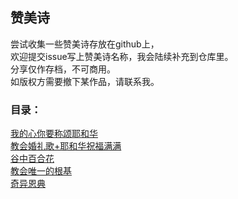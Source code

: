 ## 赞美诗
尝试收集一些赞美诗存放在github上，<br>
欢迎提交issue写上赞美诗名称，我会陆续补充到仓库里。 <br>
分享仅作存档，不可商用。<br>
如版权方需要撤下某作品，请联系我。


### 目录：  

[我的心你要称颂耶和华](https://github.com/Till2ThatDay/zanmeishi/blob/main/%E4%B8%AD%E6%96%87%E8%B5%9E%E7%BE%8E%E8%AF%97/%E6%88%91%E7%9A%84%E5%BF%83%E4%BD%A0%E8%A6%81%E7%A7%B0%E9%A2%82%E8%80%B6%E5%92%8C%E5%8D%8E.mp3)  <br>
[教会婚礼歌+耶和华祝福满满](https://github.com/Till2ThatDay/zanmeishi/blob/main/%E4%B8%AD%E6%96%87%E8%B5%9E%E7%BE%8E%E8%AF%97/%E6%95%99%E4%BC%9A%E5%A9%9A%E7%A4%BC%E6%AD%8C%2B%E8%80%B6%E5%92%8C%E5%8D%8E%E7%A5%9D%E7%A6%8F%E6%BB%A1%E6%BB%A1.mp3) <br>
[谷中百合花](https://github.com/Till2ThatDay/zanmeishi/blob/main/%E4%B8%AD%E6%96%87%E8%B5%9E%E7%BE%8E%E8%AF%97/%E8%B0%B7%E4%B8%AD%E7%99%BE%E5%90%88%E8%8A%B1-%E5%88%86%E4%BA%AB%E5%9C%A3%E4%B9%90%E5%9B%A2%E6%BC%94%E5%94%B1.mp3) <br>
[教会唯一的根基](https://github.com/Till2ThatDay/zanmeishi/blob/main/%E4%B8%AD%E6%96%87%E8%B5%9E%E7%BE%8E%E8%AF%97/%E6%95%99%E4%BC%9A%E5%94%AF%E4%B8%80%E7%9A%84%E6%A0%B9%E5%9F%BA-%E6%96%B0%E5%BF%83%E9%9F%B3%E4%B9%90%E6%BC%94%E5%94%B1.mp3) <br>
[奇异恩典](https://github.com/Till2ThatDay/zanmeishi/blob/main/%E4%B8%AD%E6%96%87%E8%B5%9E%E7%BE%8E%E8%AF%97/%E5%A5%87%E5%BC%82%E6%81%A9%E5%85%B8-%E5%88%86%E4%BA%AB%E5%9C%A3%E4%B9%90%E5%9B%A2%E6%BC%94%E5%94%B1.mp3) <br>


